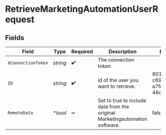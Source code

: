 # RetrieveMarketingAutomationUserRequest


## Fields

| Field                                                                       | Type                                                                        | Required                                                                    | Description                                                                 | Example                                                                     |
| --------------------------------------------------------------------------- | --------------------------------------------------------------------------- | --------------------------------------------------------------------------- | --------------------------------------------------------------------------- | --------------------------------------------------------------------------- |
| `XConnectionToken`                                                          | *string*                                                                    | :heavy_check_mark:                                                          | The connection token                                                        |                                                                             |
| `ID`                                                                        | *string*                                                                    | :heavy_check_mark:                                                          | id of the user you want to retrieve.                                        | 801f9ede-c698-4e66-a7fc-48d19eebaa4f                                        |
| `RemoteData`                                                                | **bool*                                                                     | :heavy_minus_sign:                                                          | Set to true to include data from the original Marketingautomation software. | false                                                                       |